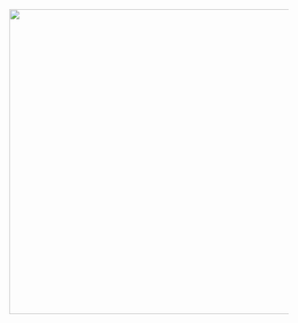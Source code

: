 <img src="https://64.media.tumblr.com/896bae8ae491afe33c0decd7d209b824/29738337daadf39d-27/s540x810/b53723e18f4af05da0577f122e7befa9b2e33212.gifv" width="900" height="550"/>
